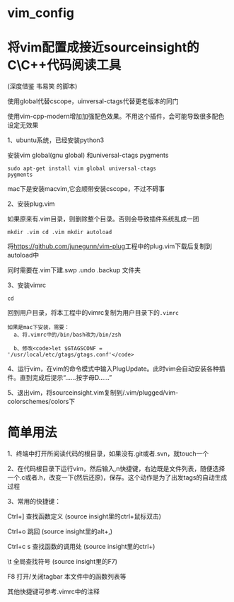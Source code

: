 # vim_config
# 将vim配置成接近sourceinsight的C\C++代码阅读工具

(深度借鉴  韦易笑   的脚本)

使用global代替cscope，uinversal-ctags代替更老版本的同门

使用vim-cpp-modern增加加强配色效果。不用这个插件，会可能导致很多配色设定无效果



1、ubuntu系统，已经安装python3

安装vim  global(gnu global) 和universal-ctags pygments

<code>sudo apt-get install vim global universal-ctags pygments</code>

mac下是安装macvim,它会顺带安装cscope，不过不碍事


2、安装plug.vim

如果原来有.vim目录，则删除整个目录。否则会导致插件系统乱成一团

<code>mkdir .vim
cd .vim
mkdir autoload
</code>

将<url>https://github.com/junegunn/vim-plug</url>工程中的plug.vim下载后复制到autoload中

同时需要在.vim下建.swp   .undo  .backup 文件夹

3、安装vimrc

<code>cd </code> 

回到用户目录，将本工程中的vimrc复制为用户目录下的<code>.vimrc</code>

    如果是mac下安装，需要：
      a、将.vimrc中的/bin/bash改为/bin/zsh
      
      b、修改<code>let $GTAGSCONF = '/usr/local/etc/gtags/gtags.conf'</code>
      

4、运行vim，在vim的命令模式中输入PlugUpdate。此时vim会自动安装各种插件。直到完成后提示“……按字母D……”

5、退出vim，将sourceinsight.vim复制到/.vim/plugged/vim-colorschemes/colors下

# 简单用法
1、终端中打开所阅读代码的根目录，如果没有.git或者.svn，就touch一个

2、在代码根目录下运行vim，然后输入,n快捷键，右边既是文件列表，随便选择一个.c或者.h，改变一下(然后还原)，保存。这个动作是为了出发tags的自动生成过程

3、常用的快捷键：

Ctrl+]    查找函数定义      (source insight里的ctrl+鼠标双击)

Ctrl+o    跳回            (source insight里的alt+,)

Ctrl+c s  查找函数的调用处  (source insight里的ctrl+\)  

\t        全局查找符号      (source insight里的F7)

F8        打开/关闭tagbar   本文件中的函数列表等

其他快捷键可参考.vimrc中的注释

